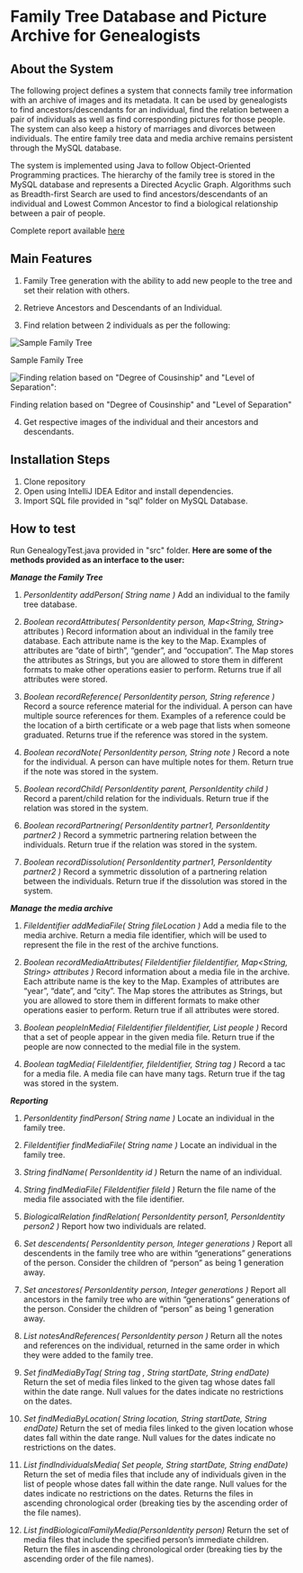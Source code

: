 

# Family Tree Database and Picture Archive for Genealogists

## About the System

The following project defines a system that connects family tree information with an archive of images and its metadata. It can be used by genealogists to find ancestors/descendants for an individual, find the relation between a pair of individuals as well as find corresponding pictures for those people. The system can also keep a history of marriages and divorces between individuals. The entire family tree data and media archive remains persistent through the MySQL database.

The system is implemented using Java to follow Object-Oriented Programming practices. The hierarchy of the family tree is stored in the MySQL database and represents a Directed Acyclic Graph. Algorithms such as Breadth-first Search are used to find ancestors/descendants of an individual and Lowest Common Ancestor to find a biological relationship between a pair of people.

Complete report available [here](https://github.com/AdilOtha/genealogy-system-with-media-support/blob/master/docs/CSCI_3901_Course_Project_Documentation_B00900955.pdf)

## Main Features

 1. Family Tree generation with the ability to add new people to the tree and set their relation with others.
 
 2. Retrieve Ancestors and Descendants of an Individual.
 3. Find relation between 2 individuals as per the following:

![Sample Family Tree](https://i.imgur.com/vDrThyJ.png)

Sample Family Tree

![Finding relation based on "Degree of Cousinship" and "Level of Separation":](https://i.imgur.com/JTXaAFI.png)

Finding relation based on "Degree of Cousinship" and "Level of Separation"
 
 4. Get respective images of the individual and their ancestors and descendants.

## Installation Steps

 1. Clone repository
 2. Open using IntelliJ IDEA Editor and install dependencies.
 3. Import SQL file provided in "sql" folder on MySQL Database.

## How to test

Run GenealogyTest.java provided in "src" folder.
**Here are some of the methods provided as an interface to the user:**

***Manage the Family Tree***

 1. *PersonIdentity addPerson( String name )* 
Add an individual to the family tree database.

 2. *Boolean recordAttributes( PersonIdentity person, Map<String, String>*
    attributes )
Record information about an individual in the family tree database. Each attribute name is the key to the Map. Examples of attributes are “date of birth”, “gender”, and “occupation”. The Map stores the attributes as Strings, but you are allowed to store them in different formats to make other operations easier to perform.
Returns true if all attributes were stored.

 3. *Boolean recordReference( PersonIdentity person, String reference )*
Record a source reference material for the individual. A person can have multiple source
references for them. Examples of a reference could be the location of a birth certificate or a web page that lists when someone graduated.
Returns true if the reference was stored in the system.
 4. *Boolean recordNote( PersonIdentity person, String note )*
Record a note for the individual. A person can have multiple notes for them.
Return true if the note was stored in the system.
 5. *Boolean recordChild( PersonIdentity parent, PersonIdentity child )*
Record a parent/child relation for the individuals.
Return true if the relation was stored in the system.
 6. *Boolean recordPartnering( PersonIdentity partner1, PersonIdentity partner2 )*
Record a symmetric partnering relation between the individuals.
Return true if the relation was stored in the system.
 7. *Boolean recordDissolution( PersonIdentity partner1, PersonIdentity partner2 )*
Record a symmetric dissolution of a partnering relation between the individuals.
Return true if the dissolution was stored in the system.

***Manage the media archive***
 1. *FileIdentifier addMediaFile( String fileLocation )*
Add a media file to the media archive. Return a media file identifier, which will be used to
represent the file in the rest of the archive functions.

 2. *Boolean recordMediaAttributes( FileIdentifier fileIdentifier, Map<String, String> attributes )*
Record information about a media file in the archive. Each attribute name is the key to the
Map. Examples of attributes are “year”, “date”, and “city”. The Map stores the attributes as
Strings, but you are allowed to store them in different formats to make other operations easier to perform.
Return true if all attributes were stored.

 3. *Boolean peopleInMedia( FileIdentifier fileIdentifier, List<PersonIdentity> people )*
Record that a set of people appear in the given media file.
Return true if the people are now connected to the medial file in the system.
 4. *Boolean tagMedia( FileIdentifier, fileIdentifier, String tag )*
Record a tac for a media file. A media file can have many tags.
Return true if the tag was stored in the system.

***Reporting***

 1. *PersonIdentity findPerson( String name )*
Locate an individual in the family tree.

 2. *FileIdentifier findMediaFile( String name )*
Locate an individual in the family tree.
 3. *String findName( PersonIdentity id )*
Return the name of an individual.
 4. *String findMediaFile( FileIdentifier fileId )*
Return the file name of the media file associated with the file identifier.
 5. *BiologicalRelation findRelation( PersonIdentity person1, PersonIdentity person2 )*
Report how two individuals are related.
 6. *Set<PersonIdentity> descendents( PersonIdentity person, Integer generations )*
Report all descendents in the family tree who are within “generations” generations of the
person. Consider the children of “person” as being 1 generation away.
 7. *Set<PersonIdentity> ancestores( PersonIdentity person, Integer generations )*
Report all ancestors in the family tree who are within “generations” generations of the person.
Consider the children of “person” as being 1 generation away.
 8. *List<String> notesAndReferences( PersonIdentity person )*
Return all the notes and references on the individual, returned in the same order in which they were added to the family tree.
 9. *Set<FileIdentifier> findMediaByTag( String tag , String startDate, String endDate)*
Return the set of media files linked to the given tag whose dates fall within the date range. Null values for the dates indicate no restrictions on the dates.
 10. *Set<FileIdentifier> findMediaByLocation( String location, String startDate, String endDate)*
Return the set of media files linked to the given location whose dates fall within the date range.
Null values for the dates indicate no restrictions on the dates.
 11. *List<FileIdentifier> findIndividualsMedia( Set<PersonIdentity> people, String startDate, String endDate)*
Return the set of media files that include any of individuals given in the list of people whose dates fall within the date range. Null values for the dates indicate no restrictions on the dates. Returns the files in ascending chronological order (breaking ties by the ascending order of the file names).
 12. *List<FileIdentifier> findBiologicalFamilyMedia(PersonIdentity person)*
Return the set of media files that include the specified person’s immediate children.
Return the files in ascending chronological order (breaking ties by the ascending order of the file names).

